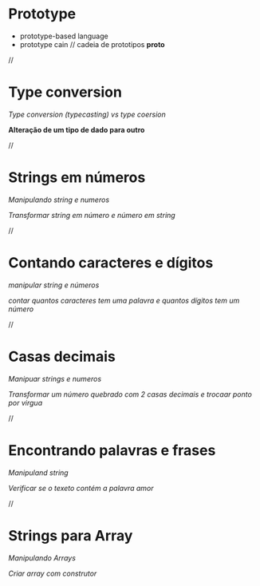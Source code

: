 # Prototype
 
 * prototype-based language
 * prototype cain  // cadeia de prototipos
 __proto__
 
 //

# Type conversion

*Type conversion (typecasting) vs type coersion*

**Alteração de um tipo de dado para outro**

//

# Strings em números

*Manipulando string e numeros*

*Transformar string em número e número em string*

//

# Contando caracteres e dígitos

*manipular string e números*

*contar quantos caracteres tem uma palavra e quantos dígitos tem um número*


//

# Casas decimais

*Manipuar strings e numeros*

*Transformar um número quebrado com 2 casas decimais e trocaar ponto por virgua*


//

# Encontrando palavras e frases

*Manipuland string*

*Verificar se o texeto contém a palavra amor*

//

# Strings para Array

*Manipulando Arrays*

*Criar array com construtor*


